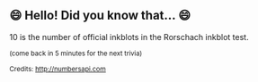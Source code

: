 ## :smile: Hello! Did you know that... :smile:
10 is the number of official inkblots in the Rorschach inkblot test.

<sup>(come back in 5 minutes for the next trivia)</sup>


<sup>Credits: http://numbersapi.com</sup>
